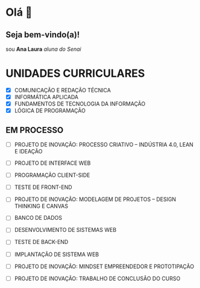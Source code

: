 # Olá 👋
## Seja bem-vindo(a)!
sou **Ana Laura**
_aluna do Senai_
# UNIDADES CURRICULARES
- [X] COMUNICAÇÃO E REDAÇÃO TÉCNICA
- [X] INFORMÁTICA APLICADA
- [X] FUNDAMENTOS DE TECNOLOGIA DA INFORMAÇÃO
- [X] LÓGICA DE PROGRAMAÇÃO
## EM PROCESSO
- [ ] PROJETO DE INOVAÇÃO: PROCESSO CRIATIVO – INDÚSTRIA 4.0, LEAN E IDEAÇÃO
- [ ] PROJETO DE INTERFACE WEB
- [ ] PROGRAMAÇÃO CLIENT-SIDE
- [ ] TESTE DE FRONT-END
- [ ] PROJETO DE INOVAÇÃO: MODELAGEM DE PROJETOS – DESIGN THINKING E CANVAS
- [ ] BANCO DE DADOS
- [ ] DESENVOLVIMENTO DE SISTEMAS WEB
- [ ] TESTE DE BACK-END
- [ ] IMPLANTAÇÃO DE SISTEMA WEB
- [ ] PROJETO DE INOVAÇÃO: MINDSET EMPREENDEDOR E PROTOTIPAÇÃO
- [ ] PROJETO DE INOVAÇÃO: TRABALHO DE CONCLUSÃO DO CURSO
  



<!--
**AnaLaura2024/AnaLaura2024** is a ✨ _special_ ✨ repository because its `README.md` (this file) appears on your GitHub profile.

